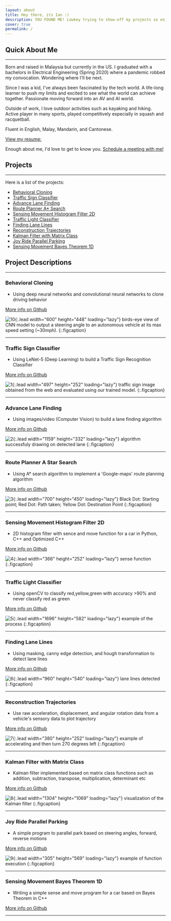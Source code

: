 ```yaml
---
layout: about
title: Hey there, its Ian :)
description: YOU FOUND ME! Lowkey trying to show-off my projects so enjoy....I guess. 
cover: true
permalink: /
---
```


## Quick About Me
---
Born and raised in Malaysia but currently in the US. I graduated with a bachelors in Electrical Engineering (Spring 2020) where a pandemic robbed my convocation. Wondering where I'll be next.

Since I was a kid, I've always been fascinated by the tech world. 
A life-long learner to push my limits and excited to see what the world can achieve together. 
Passionate moving forward into an AV and AI world.

Outside of work, I love outdoor activities such as kayaking and hiking.
Active player in many sports, played competitively especially in squash and racquetball.

Fluent in English, Malay, Mandarin, and Cantonese.

[View my resume:](https://drive.google.com/file/d/13egZC2DD4DgOIGEYkJuOJw2Lq9TOa8ET/view?usp=sharing)

Enough about me, I'd love to get to know you. [Schedule a meeting with me!](https://calendly.com/ianleong) 

## Projects 
---
Here is a list of the projects:
* [Behavioral Cloning](#behavioral-cloning)
* [Traffic Sign Classifier](#traffic-sign-classifier)
* [Advance Lane Finding](#advance-lane-finding)
* [Route Planner A* Search](#route-planner-a-star-search)
* [Sensing Movement Histogram Filter 2D](#sensing-movement-histogram-filter-2d)
* [Traffic Light Classifier](#traffic-light-classifier)
* [Finding Lane Lines](#finding-lane-lines)
* [Reconstruction Trajectories](#reconstruction-trajectories)
* [Kalman Filter with Matrix Class](#kalman-filter-with-matrix-class)
* [Joy Ride Parallel Parking](#joy-ride-parallel-parking)
* [Sensing Movement Bayes Theorem 1D](#sensing-movement-bayes-theorem-1d)

## Project Descriptions
---
### **Behavioral Cloning**
- Using deep neural networks and convolutional neural networks to clone driving behavior 

[More info on Github](https://github.com/ianleongg/Behavioral-Cloning)

![10](assets/project/10.gif){:.lead width="600" height="448" loading="lazy"}
birds-eye view of CNN model to output a steering angle to an autonomous vehicle at its max speed setting (~30mph).
{:.figcaption}

---
### **Traffic Sign Classifier**
- Using LeNet-5 (Deep Learning) to build a Traffic Sign Recognition Classifier 

[More info on Github](https://github.com/ianleongg/Traffic-Sign-Classifier)

![1](assets/project/1.png){:.lead width="497" height="252" loading="lazy"}
traffic sign image obtained from the web and evaluated using our trained model.
{:.figcaption}

---
### **Advance Lane Finding** 
- Using images/video (Computer Vision) to build a lane finding algorithm 

[More info on Github](https://github.com/ianleongg/Advance-Lane-Finding)

![2](assets/project/2.png){:.lead width="1159" height="332" loading="lazy"}
algorithm successfuly drawing on detected lane
{:.figcaption}

---

### **Route Planner A Star Search** 
- Using A* search algorithm to implement a 'Google-maps' route planning algorithm

[More info on Github](https://github.com/ianleongg/Route-Planner-A--Search)


![3](assets/project/3.png){:.lead width="700" height="450" loading="lazy"}
Black Dot: Starting point; Red Dot: Path taken; Yellow Dot: Destination Point
{:.figcaption}

---

### **Sensing Movement Histogram Filter 2D** 
- 2D histogram filter with sence and move function for a car in Python, C++ and Optimized C++

[More info on Github](https://github.com/ianleongg/Sensing-Movement-Histogram-Filter-2D)
  

![4](assets/project/4.png){:.lead width="366" height="252" loading="lazy"}
sense function
{:.figcaption}

---

### **Traffic Light Classifier** 
- Using openCV to classify red,yellow,green with accuracy >90% and never classify red as green

[More info on Github](https://github.com/ianleongg/Traffic_Light_Classifier)


![5](assets/project/5.png){:.lead width="1696" height="582" loading="lazy"}
example of the process
{:.figcaption}

---

### **Finding Lane Lines** 
- Using masking, canny edge detection, and hough transformation to detect lane lines

[More info on Github](https://github.com/ianleongg/Finding-Lane-Lines)


![6](assets/project/6.png){:.lead width="960" height="540" loading="lazy"}
lane lines detected
{:.figcaption}

---
### **Reconstruction Trajectories** 
- Use raw acceleration, displacement, and angular rotation data from a vehicle's sensory data to plot trajectory

[More info on Github](https://github.com/ianleongg/Reconstruction_Trajectories)


![7](assets/project/7.png){:.lead width="380" height="252" loading="lazy"}
example of accelerating and then turn 270 degrees left
{:.figcaption}

---

### **Kalman Filter with Matrix Class** 
- Kalman filter implemented based on matrix class functions such as addition, subtraction, transpose, multiplication, determinant etc

[More info on Github](https://github.com/ianleongg/Kalman-Filter-Matrix-Class)


![8](assets/project/8.png){:.lead width="1304" height="1069" loading="lazy"}
visualization of the Kalman filter
{:.figcaption}

---
### **Joy Ride Parallel Parking**
- A simple program to parallel park based on steering angles, forward, reverse motions 

[More info on Github](https://github.com/ianleongg/Joy-Ride-Parallel-Parking)

![9](assets/project/9.gif){:.lead width="305" height="569" loading="lazy"}
example of function execution
{:.figcaption}

---
### **Sensing Movement Bayes Theorem 1D** 
- Writing a simple sense and move program for a car based on Bayes Theorem in C++

[More info on Github](https://github.com/ianleongg/Sensing-Movement-Bayes-Theorem-1D)


---









